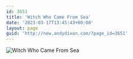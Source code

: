 ```yaml
---
id: 3651
title: 'Witch Who Came From Sea'
date: '2023-03-17T13:45:43+00:00'
layout: page
guid: 'http://new.andydixon.com/?page_id=3651'
---
```


![Witch Who Came From Sea](https://i0.wp.com/assets.g8x2.ldn.idrivee2-23.com/posters/Witch%20Who%20Came%20From%20Sea%2001.jpg?w=1200&ssl=1 "Witch Who Came From Sea")
